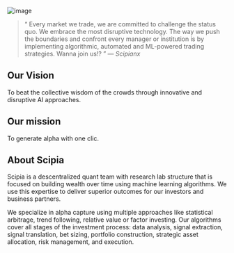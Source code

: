 ![image](https://user-images.githubusercontent.com/120015113/206188540-f190f0a4-759d-4882-a45c-5b6e8435846b.png)

> “ Every market we trade, we are committed to challenge the status quo. We embrace the most disruptive technology.
> The way we push the boundaries and confront every manager or institution is by implementing algorithmic, automated and ML-powered trading strategies.
> Wanna join us!? ”
> — <cite>Scipianx<cite>

<h2> Our Vision </h2>

To beat the collective wisdom of the crowds through innovative and disruptive AI approaches.

<h2> Our mission </h2>

To generate alpha with one clic.

<h2> About Scipia </h2>

Scipia is a descentralized quant team with research lab structure that is focused on building wealth over time using machine learning algorithms. We use this expertise to deliver superior outcomes for our investors and business partners.

We specialize in alpha capture using multiple approaches like statistical arbitrage, trend following, relative value or factor investing. Our algorithms cover all stages of the investment process: data analysis, signal extraction, signal translation, bet sizing, portfolio construction, strategic asset allocation, risk management, and execution.

<!-- Every market we trade, we are committed to challenge the status quo. We embrace the most disruptive technology.
The way we push the boundaries and confront every manager or institution is by implementing algorithmic, automated and ML-powered trading strategies.
Wanna join us!? -->


